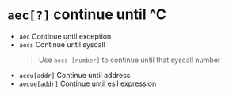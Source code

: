 #  `aec[?]`   continue until ^C

- `aec`   Continue until exception
- `aecs`   Continue until syscall
	> Use `aecs [number]` to continue until that syscall number
- `aecu[addr]`   Continue until address
- `aecue[addr]`   Continue until esil expression

<p hidden>aec aecs aecu aecue</p>